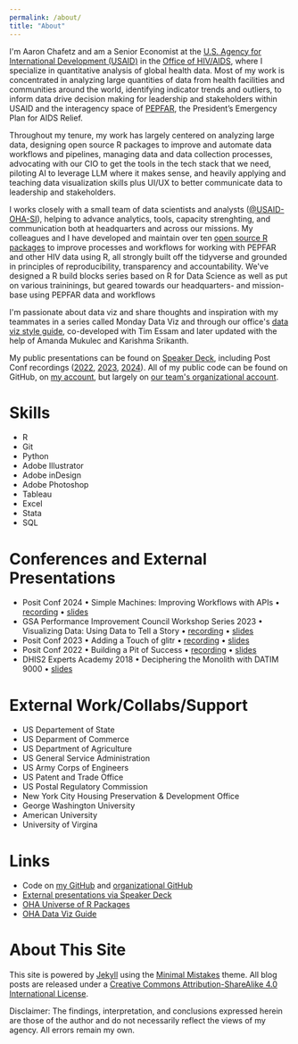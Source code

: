 ```yaml
---
permalink: /about/
title: "About"
---
```


I'm Aaron Chafetz and am a Senior Economist at the [U.S. Agency for International Development (USAID)](https://www.usaid.gov/) in the [Office of HIV/AIDS](https://www.usaid.gov/global-health/health-areas/hiv-and-aids), where I specialize in quantitative analysis of global health data. Most of my work is concentrated in analyzing large quantities of data from health facilities and communities around the world, identifying indicator trends and outliers, to inform data drive decision making for leadership and stakeholders within USAID and the interagency space of [PEPFAR](https://www.state.gov/pepfar/), the President’s Emergency Plan for AIDS Relief.

Throughout my tenure, my work has largely centered on analyzing large data, designing open source R packages to improve and automate data workflows and pipelines, managing data and data collection processes, advocating with our CIO to get the tools in the tech stack that we need, piloting AI to leverage LLM where it makes sense, and heavily applying and teaching data visualization skills plus UI/UX to better communicate data to leadership and stakeholders.

I works closely with a small team of data scientists and analysts ([@USAID-OHA-SI](https://github.com/USAID-OHA-SI)), helping to advance analytics, tools, capacity strenghting, and communication both at headquarters and across our missions. My colleagues and I have developed and maintain over ten [open source R packages](https://usaid-oha-si.r-universe.dev/packages) to improve processes and workflows for working with PEPFAR and other HIV data using R, all strongly built off the tidyverse and grounded in principles of reproducibility, transparency and accountability. We've designed a R build blocks series based on R for Data Science as well as put on various traininings, but geared towards our headquarters- and mission-base using PEPFAR data and workflows

I'm passionate about data viz and share thoughts and inspiration with my teammates in a series called Monday Data Viz and through our office's [data viz style guide](https://issuu.com/achafetz/docs/oha_styleguide), co-developed with Tim Essam and later updated with the help of Amanda Mukulec and Karishma Srikanth.

My public presentations can be found on [Speaker Deck](https://speakerdeck.com/achafetz), including Post Conf recordings ([2022](https://youtu.be/Jqf6Z3p839M?si=eKO7ErpZFQ5JNrS6), [2023](https://youtu.be/-0pPBAiJaYk?si=YO0q4o8Y0hUKXUYv), [2024](https://youtu.be/AAtauBhZvHg?si=9IQcqnuDXKnJzSP6)). All of my public code can be found on GitHub, on [my account](https://github.com/achafetz), but largely on [our team's organizational account](https://github.com/USAID-OHA-SI). 

Skills
===
* R
* Git
* Python
* Adobe Illustrator
* Adobe inDesign
* Adobe Photoshop
* Tableau
* Excel
* Stata
* SQL

Conferences and External Presentations
===

* Posit Conf 2024 • Simple Machines: Improving Workflows with APIs • [recording](https://youtu.be/AAtauBhZvHg?si=9IQcqnuDXKnJzSP6) • [slides](https://speakerdeck.com/achafetz/simple-machines)
* GSA Performance Improvement Council Workshop Series 2023 • Visualizing Data: Using Data to Tell a Story • [recording](https://community.max.gov/x/Apwug) • [slides](https://speakerdeck.com/achafetz/visualizing-data-gsa-pic)
* Posit Conf 2023 • Adding a Touch of glitr • [recording](https://youtu.be/-0pPBAiJaYk?si=YO0q4o8Y0hUKXUYv) • [slides](https://speakerdeck.com/achafetz/adding-a-touch-of-glitr)
* Posit Conf 2022 • Building a Pit of Success • [recording](https://youtu.be/Jqf6Z3p839M?si=eKO7ErpZFQ5JNrS6) • [slides](https://speakerdeck.com/achafetz/digging-a-pit-of-success-for-your-organization)
* DHIS2 Experts Academy 2018 • Deciphering the Monolith with DATIM 9000 • [slides](https://speakerdeck.com/achafetz/deciphering-the-monolith-with-datim-9000)

External Work/Collabs/Support
===

* US Departement of State
* US Deparment of Commerce
* US Department of Agriculture
* US General Service Administration
* US Army Corps of Engineers
* US Patent and Trade Office
* US Postal Regulatory Commission
* New York City Housing Preservation & Development Office
* George Washington University
* American University
* University of Virgina

Links
=====

* Code on [my GitHub](https://github.com/achafetz) and [organizational GitHub](https://github.com/orgs/USAID-OHA-SI)
* [External presentations via Speaker Deck](https://speakerdeck.com/achafetz)
* [OHA Universe of R Packages](https://usaid-oha-si.r-universe.dev/packages)
* [OHA Data Viz Guide](https://issuu.com/achafetz/docs/oha_styleguide)


About This Site
=========

This site is powered by [Jekyll](http://jekyllrb.com/) using the [Minimal Mistakes](http://mademistakes.com/minimal-mistakes/) theme. All blog posts are released under a [Creative Commons Attribution-ShareAlike 4.0 International License](http://creativecommons.org/licenses/by-sa/4.0/).


Disclaimer: The findings, interpretation, and conclusions expressed herein are those of the author and do not necessarily reflect the views of my agency. All errors remain my own.
